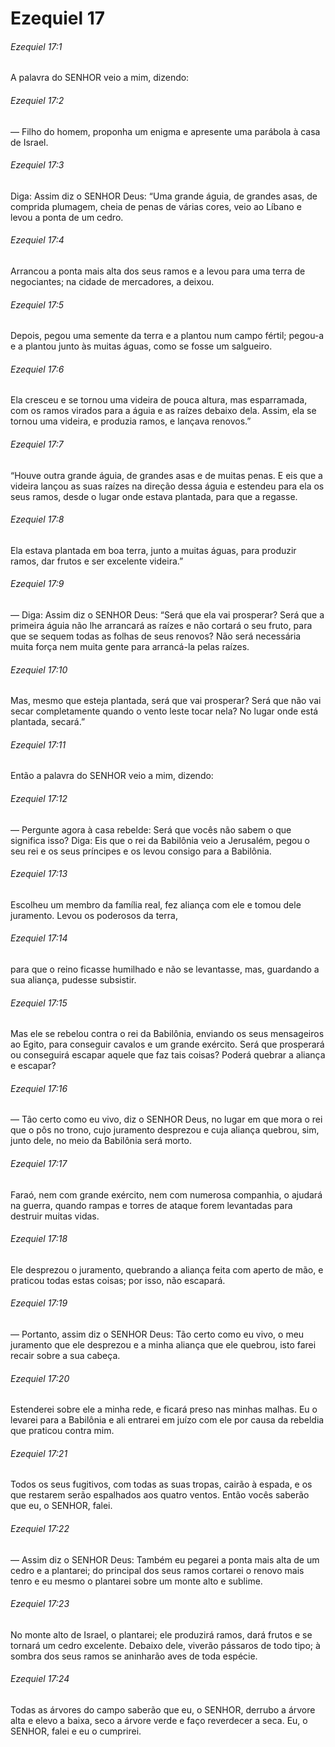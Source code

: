 # Ezequiel 17

###### Ezequiel 17:1

A palavra do SENHOR veio a mim, dizendo:

###### Ezequiel 17:2

— Filho do homem, proponha um enigma e apresente uma parábola à casa de Israel.

###### Ezequiel 17:3

Diga: Assim diz o SENHOR Deus: “Uma grande águia, de grandes asas, de comprida plumagem, cheia de penas de várias cores, veio ao Líbano e levou a ponta de um cedro.

###### Ezequiel 17:4

Arrancou a ponta mais alta dos seus ramos e a levou para uma terra de negociantes; na cidade de mercadores, a deixou.

###### Ezequiel 17:5

Depois, pegou uma semente da terra e a plantou num campo fértil; pegou-a e a plantou junto às muitas águas, como se fosse um salgueiro.

###### Ezequiel 17:6

Ela cresceu e se tornou uma videira de pouca altura, mas esparramada, com os ramos virados para a águia e as raízes debaixo dela. Assim, ela se tornou uma videira, e produzia ramos, e lançava renovos.”

###### Ezequiel 17:7

“Houve outra grande águia, de grandes asas e de muitas penas. E eis que a videira lançou as suas raízes na direção dessa águia e estendeu para ela os seus ramos, desde o lugar onde estava plantada, para que a regasse.

###### Ezequiel 17:8

Ela estava plantada em boa terra, junto a muitas águas, para produzir ramos, dar frutos e ser excelente videira.”

###### Ezequiel 17:9

— Diga: Assim diz o SENHOR Deus: “Será que ela vai prosperar? Será que a primeira águia não lhe arrancará as raízes e não cortará o seu fruto, para que se sequem todas as folhas de seus renovos? Não será necessária muita força nem muita gente para arrancá-la pelas raízes.

###### Ezequiel 17:10

Mas, mesmo que esteja plantada, será que vai prosperar? Será que não vai secar completamente quando o vento leste tocar nela? No lugar onde está plantada, secará.”

###### Ezequiel 17:11

Então a palavra do SENHOR veio a mim, dizendo:

###### Ezequiel 17:12

— Pergunte agora à casa rebelde: Será que vocês não sabem o que significa isso? Diga: Eis que o rei da Babilônia veio a Jerusalém, pegou o seu rei e os seus príncipes e os levou consigo para a Babilônia.

###### Ezequiel 17:13

Escolheu um membro da família real, fez aliança com ele e tomou dele juramento. Levou os poderosos da terra,

###### Ezequiel 17:14

para que o reino ficasse humilhado e não se levantasse, mas, guardando a sua aliança, pudesse subsistir.

###### Ezequiel 17:15

Mas ele se rebelou contra o rei da Babilônia, enviando os seus mensageiros ao Egito, para conseguir cavalos e um grande exército. Será que prosperará ou conseguirá escapar aquele que faz tais coisas? Poderá quebrar a aliança e escapar?

###### Ezequiel 17:16

— Tão certo como eu vivo, diz o SENHOR Deus, no lugar em que mora o rei que o pôs no trono, cujo juramento desprezou e cuja aliança quebrou, sim, junto dele, no meio da Babilônia será morto.

###### Ezequiel 17:17

Faraó, nem com grande exército, nem com numerosa companhia, o ajudará na guerra, quando rampas e torres de ataque forem levantadas para destruir muitas vidas.

###### Ezequiel 17:18

Ele desprezou o juramento, quebrando a aliança feita com aperto de mão, e praticou todas estas coisas; por isso, não escapará.

###### Ezequiel 17:19

— Portanto, assim diz o SENHOR Deus: Tão certo como eu vivo, o meu juramento que ele desprezou e a minha aliança que ele quebrou, isto farei recair sobre a sua cabeça.

###### Ezequiel 17:20

Estenderei sobre ele a minha rede, e ficará preso nas minhas malhas. Eu o levarei para a Babilônia e ali entrarei em juízo com ele por causa da rebeldia que praticou contra mim.

###### Ezequiel 17:21

Todos os seus fugitivos, com todas as suas tropas, cairão à espada, e os que restarem serão espalhados aos quatro ventos. Então vocês saberão que eu, o SENHOR, falei.

###### Ezequiel 17:22

— Assim diz o SENHOR Deus: Também eu pegarei a ponta mais alta de um cedro e a plantarei; do principal dos seus ramos cortarei o renovo mais tenro e eu mesmo o plantarei sobre um monte alto e sublime.

###### Ezequiel 17:23

No monte alto de Israel, o plantarei; ele produzirá ramos, dará frutos e se tornará um cedro excelente. Debaixo dele, viverão pássaros de todo tipo; à sombra dos seus ramos se aninharão aves de toda espécie.

###### Ezequiel 17:24

Todas as árvores do campo saberão que eu, o SENHOR, derrubo a árvore alta e elevo a baixa, seco a árvore verde e faço reverdecer a seca. Eu, o SENHOR, falei e eu o cumprirei.

